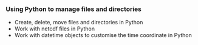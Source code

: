 ### Using Python to manage files and directories
 * Create, delete, move files and directories in Python
 * Work with netcdf files in Python
 * Work with datetime objects to customise the time coordinate in Python